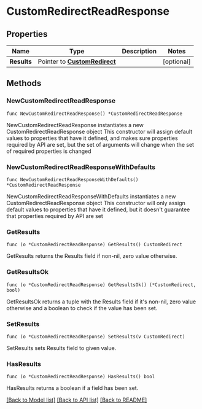 # CustomRedirectReadResponse

## Properties

Name | Type | Description | Notes
------------ | ------------- | ------------- | -------------
**Results** | Pointer to [**CustomRedirect**](CustomRedirect.md) |  | [optional] 

## Methods

### NewCustomRedirectReadResponse

`func NewCustomRedirectReadResponse() *CustomRedirectReadResponse`

NewCustomRedirectReadResponse instantiates a new CustomRedirectReadResponse object
This constructor will assign default values to properties that have it defined,
and makes sure properties required by API are set, but the set of arguments
will change when the set of required properties is changed

### NewCustomRedirectReadResponseWithDefaults

`func NewCustomRedirectReadResponseWithDefaults() *CustomRedirectReadResponse`

NewCustomRedirectReadResponseWithDefaults instantiates a new CustomRedirectReadResponse object
This constructor will only assign default values to properties that have it defined,
but it doesn't guarantee that properties required by API are set

### GetResults

`func (o *CustomRedirectReadResponse) GetResults() CustomRedirect`

GetResults returns the Results field if non-nil, zero value otherwise.

### GetResultsOk

`func (o *CustomRedirectReadResponse) GetResultsOk() (*CustomRedirect, bool)`

GetResultsOk returns a tuple with the Results field if it's non-nil, zero value otherwise
and a boolean to check if the value has been set.

### SetResults

`func (o *CustomRedirectReadResponse) SetResults(v CustomRedirect)`

SetResults sets Results field to given value.

### HasResults

`func (o *CustomRedirectReadResponse) HasResults() bool`

HasResults returns a boolean if a field has been set.


[[Back to Model list]](../README.md#documentation-for-models) [[Back to API list]](../README.md#documentation-for-api-endpoints) [[Back to README]](../README.md)


